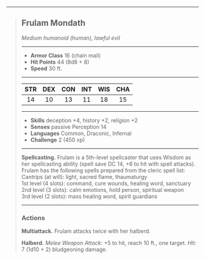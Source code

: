 ***
> ## Frulam Mondath
> *Medium humanoid (human), lawful evil*
> 
> ***
> 
> - **Armor Class** 16 (chain mail)
> - **Hit Points** 44 (8d8 + 8)
> - **Speed** 30 ft.
> 
> ***
> 
> |STR|DEX|CON|INT|WIS|CHA|
> |:---:|:---:|:---:|:---:|:---:|:---:|
> |14|10|13|11|18|15|
> 
> ***
> 
> - **Skills** deception +4, history +2, religion +2
> - **Senses** passive Perception 14
> - **Languages** Common, Draconic, Infernal
> - **Challenge** 2 (450 xp)
> 
> ***
> 
> **Spellcasting.** Frulam is a 5th-level spellcaster that uses Wisdom as her spellcasting ability (spell save DC 14, +6 to hit with spell attacks). Frulam has the following spells prepared from the cleric spell list:  
> Cantrips (at will): light, sacred flame, thaumaturgy  
> 1st level (4 slots): command, cure wounds, healing word, sanctuary  
> 2nd level (3 slots): calm emotions, hold person, spiritual weapon  
> 3rd level (2 slots): mass healing word, spirit guardians
> 
> ***
> 
> ### Actions
> **Multiattack.** Frulam attacks twice with her halberd.
> 
> **Halberd.** *Melee Weapon Attack:* +5 to hit, reach 10 ft., one target. *Hit:* 7 (1d10 + 2) bludgeoning damage.